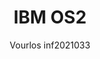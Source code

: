 ---
author: Vourlos inf2021033
title: IBM OS2
image_url: /images/IBM-Os2logo.png
caption: Το OS/2 (Operating System/2) είναι μια σειρά λειτουργικών συστημάτων υπολογιστών, που δημιουργήθηκε αρχικά από τη Microsoft και την IBM υπό την ηγεσία του σχεδιαστή λογισμικού της IBM Ed Iacobucci. Ως αποτέλεσμα μιας διαμάχης μεταξύ των δύο εταιρειών σχετικά με τον τρόπο τοποθέτησης του OS/2 σε σχέση με το νέο λειτουργικό περιβάλλον Windows 3.1 της Microsoft, οι δύο εταιρείες διέκοψαν τη σχέση το 1992 και η ανάπτυξη του OS/2 περιήλθε αποκλειστικά στην IBM. Το όνομα σημαίνει "Operating System/2", επειδή εισήχθη ως μέρος της ίδιας έκδοσης αλλαγής γενιάς με τη σειρά προσωπικών υπολογιστών δεύτερης γενιάς "Personal System/2 (PS/2)" της IBM. Η πρώτη έκδοση του OS/2 κυκλοφόρησε τον Δεκέμβριο του 1987 και νεότερες εκδόσεις κυκλοφόρησαν μέχρι τον Δεκέμβριο του 2001. 
license_url: https://upload.wikimedia.org/wikipedia/commons/thumb/f/fe/Os2logo.svg/474px-Os2logo.svg.png?20190416222042
license_text: Logo of OS/2
categories:
  - OS 
  - Software
tags:
  - Microsoft 
  - IBM
---